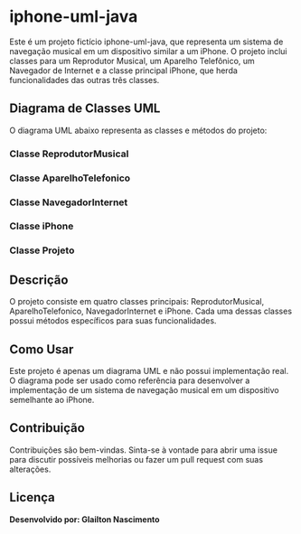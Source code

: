 # iphone-uml-java

Este é um projeto fictício iphone-uml-java, que representa um sistema de navegação musical em um dispositivo similar a um iPhone. O projeto inclui classes para um Reprodutor Musical, um Aparelho Telefônico, um Navegador de Internet e a classe principal iPhone, que herda funcionalidades das outras três classes.

## Diagrama de Classes UML

O diagrama UML abaixo representa as classes e métodos do projeto:

### Classe ReprodutorMusical


### Classe AparelhoTelefonico


### Classe NavegadorInternet


### Classe iPhone


### Classe Projeto


## Descrição

O projeto consiste em quatro classes principais: ReprodutorMusical, AparelhoTelefonico, NavegadorInternet e iPhone. Cada uma dessas classes possui métodos específicos para suas funcionalidades.

## Como Usar

Este projeto é apenas um diagrama UML e não possui implementação real. O diagrama pode ser usado como referência para desenvolver a implementação de um sistema de navegação musical em um dispositivo semelhante ao iPhone.

## Contribuição

Contribuições são bem-vindas. Sinta-se à vontade para abrir uma issue para discutir possíveis melhorias ou fazer um pull request com suas alterações.

## Licença

**Desenvolvido por: Glailton Nascimento**
